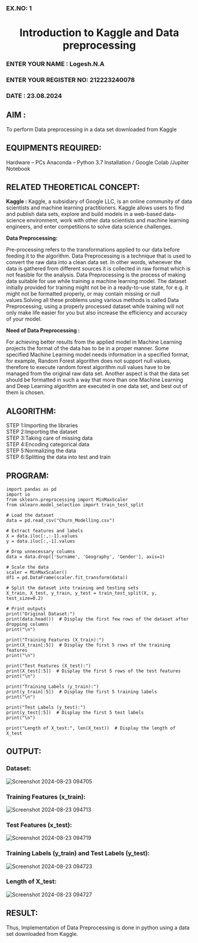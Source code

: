 <H3>EX.NO: 1</H3>  <H1 ALIGN =CENTER> Introduction to Kaggle and Data preprocessing</H1>
<H3>ENTER YOUR NAME       : Logesh.N.A</H3>
<H3>ENTER YOUR REGISTER NO: 212223240078</H3>
<H3>DATE : 23.08.2024</H3>

## AIM :
To perform Data preprocessing in a data set downloaded from Kaggle

## EQUIPMENTS REQUIRED:
Hardware – PCs
Anaconda – Python 3.7 Installation / Google Colab /Jupiter Notebook

## RELATED THEORETICAL CONCEPT:

**Kaggle :**
Kaggle, a subsidiary of Google LLC, is an online community of data scientists and machine learning practitioners. Kaggle allows users to find and publish data sets, explore and build models in a web-based data-science environment, work with other data scientists and machine learning engineers, and enter competitions to solve data science challenges.

**Data Preprocessing:**

Pre-processing refers to the transformations applied to our data before feeding it to the algorithm. Data Preprocessing is a technique that is used to convert the raw data into a clean data set. In other words, whenever the data is gathered from different sources it is collected in raw format which is not feasible for the analysis.
Data Preprocessing is the process of making data suitable for use while training a machine learning model. The dataset initially provided for training might not be in a ready-to-use state, for e.g. it might not be formatted properly, or may contain missing or null values.Solving all these problems using various methods is called Data Preprocessing, using a properly processed dataset while training will not only make life easier for you but also increase the efficiency and accuracy of your model.

**Need of Data Preprocessing :**

For achieving better results from the applied model in Machine Learning projects the format of the data has to be in a proper manner. Some specified Machine Learning model needs information in a specified format, for example, Random Forest algorithm does not support null values, therefore to execute random forest algorithm null values have to be managed from the original raw data set.
Another aspect is that the data set should be formatted in such a way that more than one Machine Learning and Deep Learning algorithm are executed in one data set, and best out of them is chosen.


## ALGORITHM:
STEP 1:Importing the libraries<BR>
STEP 2:Importing the dataset<BR>
STEP 3:Taking care of missing data<BR>
STEP 4:Encoding categorical data<BR>
STEP 5:Normalizing the data<BR>
STEP 6:Splitting the data into test and train<BR>

##  PROGRAM:
```
import pandas as pd
import io
from sklearn.preprocessing import MinMaxScaler
from sklearn.model_selection import train_test_split

# Load the dataset
data = pd.read_csv("Churn_Modelling.csv")

# Extract features and labels
X = data.iloc[:,:-1].values
y = data.iloc[:,-1].values

# Drop unnecessary columns
data = data.drop(['Surname', 'Geography', 'Gender'], axis=1)

# Scale the data
scaler = MinMaxScaler()
df1 = pd.DataFrame(scaler.fit_transform(data))

# Split the dataset into training and testing sets
X_train, X_test, y_train, y_test = train_test_split(X, y, test_size=0.2)

# Print outputs
print("Original Dataset:")
print(data.head())  # Display the first few rows of the dataset after dropping columns
print("\n")

print("Training Features (X_train):")
print(X_train[:5])  # Display the first 5 rows of the training features
print("\n")

print("Test Features (X_test):")
print(X_test[:5])  # Display the first 5 rows of the test features
print("\n")

print("Training Labels (y_train):")
print(y_train[:5])  # Display the first 5 training labels
print("\n")

print("Test Labels (y_test):")
print(y_test[:5])  # Display the first 5 test labels
print("\n")

print("Length of X_test:", len(X_test))  # Display the length of X_test

```
## OUTPUT:
### Dataset:
![Screenshot 2024-08-23 094705](https://github.com/user-attachments/assets/7aeceb69-ed89-4ba0-b535-8d1885c08abc)
### Training Features (x_train):
![Screenshot 2024-08-23 094713](https://github.com/user-attachments/assets/7e615dda-5bfc-4be3-8855-934e12f6e553)
### Test Features (x_test):
![Screenshot 2024-08-23 094719](https://github.com/user-attachments/assets/aee1b82d-e94a-41fe-b225-a13b3ac33978)
### Training Labels (y_train) and Test Labels (y_test):
![Screenshot 2024-08-23 094723](https://github.com/user-attachments/assets/884fc406-dfa5-499c-bc43-13439fbd6f93)
### Length of X_test:
![Screenshot 2024-08-23 094727](https://github.com/user-attachments/assets/bf5f4753-6776-4f34-a0b9-b66ecf029036)



## RESULT:
Thus, Implementation of Data Preprocessing is done in python  using a data set downloaded from Kaggle.


